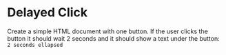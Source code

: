 # Delayed Click

Create a simple HTML document with one button.
If the user clicks the button it should wait 2 seconds and it should show a text
under the button: `2 seconds ellapsed`
